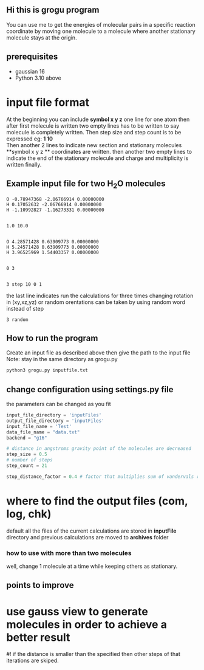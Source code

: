 ## Hi this is grogu program 
You can use me to get the energies of molecular pairs in a specific reaction coordinate by moving one molecule to a molecule where another stationary molecule stays at the origin. 
## prerequisites 

 * gaussian 16
 * Python 3.10 above

# input file format 
At the beginning you can include **symbol x y z** one line for one atom then after first molecule is written two empty lines has to be written to say molecule is completely written.
Then step size and step count is to be expressed eg: **1 10** \
Then another 2 lines to indicate new section and stationary molecules **symbol x y z ** coordinates are written. then another two empty lines to indicate the end of the stationary molecule and charge and multiplicity is written finally.

## Example input file for two H<sub>2</sub>O molecules
```
O -0.78947368 -2.06766914 0.00000000
H 0.17052632 -2.06766914 0.00000000
H -1.10992827 -1.16273331 0.00000000


1.0 10.0


O 4.28571428 0.63909773 0.00000000
H 5.24571428 0.63909773 0.00000000
H 3.96525969 1.54403357 0.00000000


0 3


3 step 10 0 1
```
the last line indicates run the calculations for three times changing rotation in (xy,xz,yz)
or random orentations can be taken by using random word instead of step
```
3 random
```
## How to run the program 
Create an input file as described above then give the path to the input file
Note: stay in the same directory as grogu.py

```bash
python3 grogu.py inputfile.txt
```


## change configuration using settings.py file
the parameters can be changed as you fit
```python
input_file_directory = 'inputFiles'
output_file_directory = 'inputFiles'
input_file_name = 'Test'
data_file_name = "data.txt"
backend = "g16"

# distance in angstroms gravity point of the molecules are decreased  
step_size = 0.5 
# number of steps 
step_count = 21

stop_distance_factor = 0.4 # factor that multiplies sum of vandervals radius

```
# where to find the output files (com, log, chk)
default all the files of the current calculations are stored in **inputFile** directory and previous calculations are moved to **archives** folder


### how to use with more than two molecules 

well, change 1 molecule at a time while keeping others as stationary.

## points to improve 
# use gauss view to generate molecules in order to achieve a better result

#! if the distance is smaller  than the specified then other steps of that iterations are skiped.